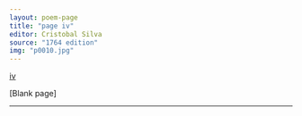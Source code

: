 ```yaml
---
layout: poem-page
title: "page iv"
editor: Cristobal Silva
source: "1764 edition"
img: "p0010.jpg"
---
```



[iv]({{site.baseurl}}/images/{{page.img}})

[Blank page]

---
